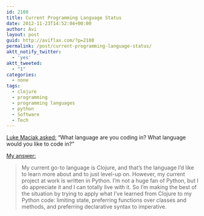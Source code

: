 ```yaml
---
id: 2108
title: Current Programming Language Status
date: 2012-11-23T14:52:04+00:00
author: Avi
layout: post
guid: http://aviflax.com/?p=2108
permalink: /post/current-programming-language-status/
aktt_notify_twitter:
  - 'yes'
aktt_tweeted:
  - "1"
categories:
  - none
tags:
  - clojure
  - programming
  - programming languages
  - python
  - Software
  - Tech
---
```

[Luke Maciak asked:](http://www.terminally-incoherent.com/blog/2012/11/23/what-language-are-you-coding-in-what-language-would-you-like-to-code-in/) “What language are you coding in? What language would you like to code in?”

[My answer:](http://www.terminally-incoherent.com/blog/2012/11/23/what-language-are-you-coding-in-what-language-would-you-like-to-code-in/comment-page-1/#comment-24182)

<blockquote cite="http://www.terminally-incoherent.com/blog/2012/11/23/what-language-are-you-coding-in-what-language-would-you-like-to-code-in/comment-page-1/#comment-24182">
  <p>
    My current go-to language is Clojure, and that’s the language I’d like to learn more about and to just level-up on. However, my current project at work is written in Python. I’m not a huge fan of Python, but I do appreciate it and I can totally live with it. So I’m making the best of the situation by trying to apply what I’ve learned from Clojure to my Python code: limiting state, preferring functions over classes and methods, and preferring declarative syntax to imperative.
  </p>
</blockquote>